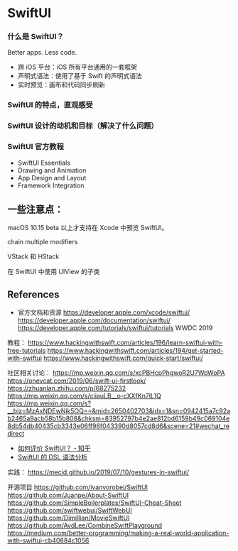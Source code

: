 # SwiftUI


### 什么是 SwiftUI？


Better apps. Less code.

- 跨 iOS 平台：iOS 所有平台通用的一套框架
- 声明式语法：使用了基于 Swift 的声明式语法
- 实时预览：画布和代码同步刷新


### SwiftUI 的特点，直观感受


### SwiftUI 设计的动机和目标（解决了什么问题）


### SwiftUI 官方教程

- SwiftUI Essentials
- Drawing and Animation
- App Design and Layout
- Framework Integration


## 一些注意点：

macOS 10.15 beta 以上才支持在 Xcode 中预览 SwiftUI。

chain multiple modifiers

VStack 和 HStack

在 SwiftUI 中使用 UIView 的子类



## References


- 官方文档和资源
https://developer.apple.com/xcode/swiftui/
https://developer.apple.com/documentation/swiftui/
https://developer.apple.com/tutorials/swiftui/tutorials
WWDC 2019


教程：
https://www.hackingwithswift.com/articles/196/learn-swiftui-with-free-tutorials
https://www.hackingwithswift.com/articles/194/get-started-with-swiftui
https://www.hackingwithswift.com/quick-start/swiftui/

社区相关讨论：
https://mp.weixin.qq.com/s/xcPBHcpPhgwoR2U7WpWoPA
https://onevcat.com/2019/06/swift-ui-firstlook/
https://zhuanlan.zhihu.com/p/68275232
https://mp.weixin.qq.com/s/ciiauLB__o-cXXfKn7lL1Q
https://mp.weixin.qq.com/s?__biz=MzAxNDEwNjk5OQ==&mid=2650402703&idx=1&sn=0942415a7c92ab2465a9acb58b15b808&chksm=83952797b4e2ae812bd6159b49c069104e8db54db40435cb3343e06ff96f043390d8057cd8d6&scene=21#wechat_redirect
- [如何评价 SwiftUI？ - 知乎](https://www.zhihu.com/question/327763737)
- [SwiftUI 的 DSL 语法分析](https://zhuanlan.zhihu.com/p/68294674)


实践：
https://mecid.github.io/2019/07/10/gestures-in-swiftui/

开源项目
https://github.com/ivanvorobei/SwiftUI
https://github.com/Juanpe/About-SwiftUI
https://github.com/SimpleBoilerplates/SwiftUI-Cheat-Sheet
https://github.com/swiftwebui/SwiftWebUI
https://github.com/Dimillian/MovieSwiftUI
https://github.com/AvdLee/CombineSwiftPlayground
https://medium.com/better-programming/making-a-real-world-application-with-swiftui-cb40884c1056
